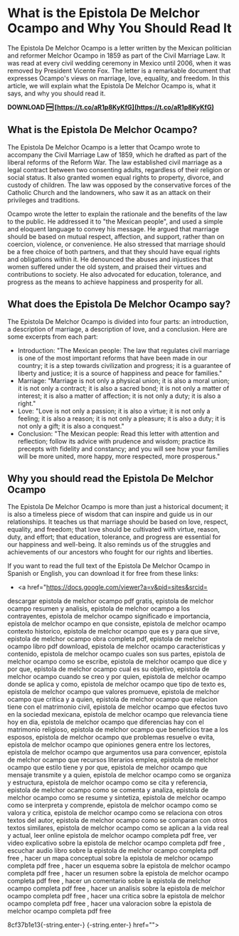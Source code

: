 # What is the Epistola De Melchor Ocampo and Why You Should Read It
  
The Epistola De Melchor Ocampo is a letter written by the Mexican politician and reformer Melchor Ocampo in 1859 as part of the Civil Marriage Law. It was read at every civil wedding ceremony in Mexico until 2006, when it was removed by President Vicente Fox. The letter is a remarkable document that expresses Ocampo's views on marriage, love, equality, and freedom. In this article, we will explain what the Epistola De Melchor Ocampo is, what it says, and why you should read it.
 
**DOWNLOAD 🆓 [https://t.co/aR1p8KyKfG](https://t.co/aR1p8KyKfG)**


  
## What is the Epistola De Melchor Ocampo?
  
The Epistola De Melchor Ocampo is a letter that Ocampo wrote to accompany the Civil Marriage Law of 1859, which he drafted as part of the liberal reforms of the Reform War. The law established civil marriage as a legal contract between two consenting adults, regardless of their religion or social status. It also granted women equal rights to property, divorce, and custody of children. The law was opposed by the conservative forces of the Catholic Church and the landowners, who saw it as an attack on their privileges and traditions.
  
Ocampo wrote the letter to explain the rationale and the benefits of the law to the public. He addressed it to "the Mexican people", and used a simple and eloquent language to convey his message. He argued that marriage should be based on mutual respect, affection, and support, rather than on coercion, violence, or convenience. He also stressed that marriage should be a free choice of both partners, and that they should have equal rights and obligations within it. He denounced the abuses and injustices that women suffered under the old system, and praised their virtues and contributions to society. He also advocated for education, tolerance, and progress as the means to achieve happiness and prosperity for all.
  
## What does the Epistola De Melchor Ocampo say?
  
The Epistola De Melchor Ocampo is divided into four parts: an introduction, a description of marriage, a description of love, and a conclusion. Here are some excerpts from each part:
  
- Introduction: "The Mexican people: The law that regulates civil marriage is one of the most important reforms that have been made in our country; it is a step towards civilization and progress; it is a guarantee of liberty and justice; it is a source of happiness and peace for families."
- Marriage: "Marriage is not only a physical union; it is also a moral union; it is not only a contract; it is also a sacred bond; it is not only a matter of interest; it is also a matter of affection; it is not only a duty; it is also a right."
- Love: "Love is not only a passion; it is also a virtue; it is not only a feeling; it is also a reason; it is not only a pleasure; it is also a duty; it is not only a gift; it is also a conquest."
- Conclusion: "The Mexican people: Read this letter with attention and reflection; follow its advice with prudence and wisdom; practice its precepts with fidelity and constancy; and you will see how your families will be more united, more happy, more respected, more prosperous."

## Why you should read the Epistola De Melchor Ocampo
  
The Epistola De Melchor Ocampo is more than just a historical document; it is also a timeless piece of wisdom that can inspire and guide us in our relationships. It teaches us that marriage should be based on love, respect, equality, and freedom; that love should be cultivated with virtue, reason, duty, and effort; that education, tolerance, and progress are essential for our happiness and well-being. It also reminds us of the struggles and achievements of our ancestors who fought for our rights and liberties.
  
If you want to read the full text of the Epistola De Melchor Ocampo in Spanish or English, you can download it for free from these links:

- <a href="https://docs.google.com/viewer?a=v&pid=sites&srcid=</p>
<p>descargar epistola de melchor ocampo pdf gratis, 
epistola de melchor ocampo resumen y analisis, 
epistola de melchor ocampo a los contrayentes, 
epistola de melchor ocampo significado e importancia, 
epistola de melchor ocampo en que consiste, 
epistola de melchor ocampo contexto historico, 
epistola de melchor ocampo que es y para que sirve, 
epistola de melchor ocampo obra completa pdf, 
epistola de melchor ocampo libro pdf download, 
epistola de melchor ocampo caracteristicas y contenido, 
epistola de melchor ocampo cuales son sus partes, 
epistola de melchor ocampo como se escribe, 
epistola de melchor ocampo que dice y por que, 
epistola de melchor ocampo cual es su objetivo, 
epistola de melchor ocampo cuando se creo y por quien, 
epistola de melchor ocampo donde se aplica y como, 
epistola de melchor ocampo que tipo de texto es, 
epistola de melchor ocampo que valores promueve, 
epistola de melchor ocampo que critica y a quien, 
epistola de melchor ocampo que relacion tiene con el matrimonio civil, 
epistola de melchor ocampo que efectos tuvo en la sociedad mexicana, 
epistola de melchor ocampo que relevancia tiene hoy en dia, 
epistola de melchor ocampo que diferencias hay con el matrimonio religioso, 
epistola de melchor ocampo que beneficios trae a los esposos, 
epistola de melchor ocampo que problemas resuelve o evita, 
epistola de melchor ocampo que opiniones genera entre los lectores, 
epistola de melchor ocampo que argumentos usa para convencer, 
epistola de melchor ocampo que recursos literarios emplea, 
epistola de melchor ocampo que estilo tiene y por que, 
epistola de melchor ocampo que mensaje transmite y a quien, 
epistola de melchor ocampo como se organiza y estructura, 
epistola de melchor ocampo como se cita y referencia, 
epistola de melchor ocampo como se comenta y analiza, 
epistola de melchor ocampo como se resume y sintetiza, 
epistola de melchor ocampo como se interpreta y comprende, 
epistola de melchor ocampo como se valora y critica, 
epistola de melchor ocampo como se relaciona con otros textos del autor, 
epistola de melchor ocampo como se comparan con otros textos similares, 
epistola de melchor ocampo como se aplican a la vida real y actual, 
leer online epistola de melchor ocampo completa pdf free, 
ver video explicativo sobre la epistola de melchor ocampo completa pdf free , 
escuchar audio libro sobre la epistola de melchor ocampo completa pdf free , 
hacer un mapa conceptual sobre la epistola de melchor ocampo completa pdf free , 
hacer un esquema sobre la epistola de melchor ocampo completa pdf free , 
hacer un resumen sobre la epistola de melchor ocampo completa pdf free , 
hacer un comentario sobre la epistola de melchor ocampo completa pdf free , 
hacer un analisis sobre la epistola de melchor ocampo completa pdf free , 
hacer una critica sobre la epistola de melchor ocampo completa pdf free , 
hacer una valoracion sobre la epistola de melchor ocampo completa pdf free</p> 8cf37b1e13{-string.enter-}
{-string.enter-} href=""></a href="https://docs.google.com/viewer?a=v&pid=sites&srcid=</p>
<p>descargar epistola de melchor ocampo pdf gratis, 
epistola de melchor ocampo resumen y analisis, 
epistola de melchor ocampo a los contrayentes, 
epistola de melchor ocampo significado e importancia, 
epistola de melchor ocampo en que consiste, 
epistola de melchor ocampo contexto historico, 
epistola de melchor ocampo que es y para que sirve, 
epistola de melchor ocampo obra completa pdf, 
epistola de melchor ocampo libro pdf download, 
epistola de melchor ocampo caracteristicas y contenido, 
epistola de melchor ocampo cuales son sus partes, 
epistola de melchor ocampo como se escribe, 
epistola de melchor ocampo que dice y por que, 
epistola de melchor ocampo cual es su objetivo, 
epistola de melchor ocampo cuando se creo y por quien, 
epistola de melchor ocampo donde se aplica y como, 
epistola de melchor ocampo que tipo de texto es, 
epistola de melchor ocampo que valores promueve, 
epistola de melchor ocampo que critica y a quien, 
epistola de melchor ocampo que relacion tiene con el matrimonio civil, 
epistola de melchor ocampo que efectos tuvo en la sociedad mexicana, 
epistola de melchor ocampo que relevancia tiene hoy en dia, 
epistola de melchor ocampo que diferencias hay con el matrimonio religioso, 
epistola de melchor ocampo que beneficios trae a los esposos, 
epistola de melchor ocampo que problemas resuelve o evita, 
epistola de melchor ocampo que opiniones genera entre los lectores, 
epistola de melchor ocampo que argumentos usa para convencer, 
epistola de melchor ocampo que recursos literarios emplea, 
epistola de melchor ocampo que estilo tiene y por que, 
epistola de melchor ocampo que mensaje transmite y a quien, 
epistola de melchor ocampo como se organiza y estructura, 
epistola de melchor ocampo como se cita y referencia, 
epistola de melchor ocampo como se comenta y analiza, 
epistola de melchor ocampo como se resume y sintetiza, 
epistola de melchor ocampo como se interpreta y comprende, 
epistola de melchor ocampo como se valora y critica, 
epistola de melchor ocampo como se relaciona con otros textos del autor, 
epistola de melchor ocampo como se comparan con otros textos similares, 
epistola de melchor ocampo como se aplican a la vida real y actual, 
leer online epistola de melchor ocampo completa pdf free, 
ver video explicativo sobre la epistola de melchor ocampo completa pdf free , 
escuchar audio libro sobre la epistola de melchor ocampo completa pdf free , 
hacer un mapa conceptual sobre la epistola de melchor ocampo completa pdf free , 
hacer un esquema sobre la epistola de melchor ocampo completa pdf free , 
hacer un resumen sobre la epistola de melchor ocampo completa pdf free , 
hacer un comentario sobre la epistola de melchor ocampo completa pdf free , 
hacer un analisis sobre la epistola de melchor ocampo completa 